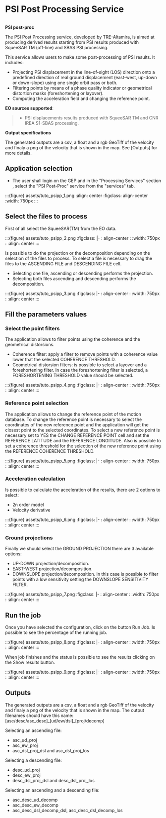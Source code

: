# PSI Post Processing Service

```{image} assets/tuto_psipp_icon.png
```

**PSI post-proc**

The PSI Post Processing service, developed by TRE-Altamira, is aimed at producing derived results starting from PSI results produced with SqueeSAR TM (off-line) and SBAS PSI processing.

This service allows users to make some post-processing of PSI results. It includes:

- Projecting PSI displacement in the line-of-sight (LOS) direction onto a predefined direction of real ground displacement (east-west, up-down or down-slope) using one single orbit pass or both.
- Filtering points by means of a phase quality indicator or geometrical distortion masks (foreshortening or layover).
- Computing the acceleration field and changing the reference point.

**EO sources supported**:

> - PSI displacements results produced with SqueeSAR TM and CNR IREA S1-SBAS processing.

**Output specifications**

The generated outputs are a csv, a float and a rgb GeoTiff of the velocity and finaly a png of the velocity that is shown in the map.
See [Outputs] for more details.

## Application selection

- The user shall login on the GEP and in the "Processing Services" section , select the "PSI Post-Proc" service from the "services" tab.

:::{figure} assets/tuto_psipp_1.png
:align: center
:figclass: align-center
:width: 750px
:::

## Select the files to process

First of all select the SqueeSAR(TM) from the EO data.

:::{figure} assets/tuto_psipp_2.png
:figclass: |-
:  align-center
:  :width: 750px
:  :align: center
:::

Is possible to do the projection or the decomposition depending on the selection of the files to process. To select a file is necessary to drag the files to the ASCENDING FILE and DESCENDING FILE cell.

- Selecting one file, ascending or descending performs the projection.
- Selecting both files ascending and descending performs the decomposition.

:::{figure} assets/tuto_psipp_3.png
:figclass: |-
:  align-center
:  :width: 750px
:  :align: center
:::

## Fill the parameters values

### Select the point filters

The application allows to filter points using the coherence and the geometrical distorsions.

- Coherence filter: apply a filter to remove points with a coherence value lower that the selected COHERENCE THRESHOLD.
- Geometrical distorsion filters: is possible to select a layover and a foreshortening filter. In case the foreshortening filter is selected, a FORESHORTENING THRESHOLD value should be selected.

:::{figure} assets/tuto_psipp_4.png
:figclass: |-
:  align-center
:  :width: 750px
:  :align: center
:::

### Reference point selection

The application allows to change the reference point of the motion database. To change the reference point is necessary to select the coordinates of the new reference point and the application will get the closest point to the selected coordinates. To select a new reference point is necessary set to YES the CHANGE REFERENCE POINT cell and set the REFERENCE LATITUDE and the REFERENCE LONGITUDE.
Also is possible to set a coherence threshold for the selection of the new reference point using the REFERENCE COHERENCE THRESHOLD.

:::{figure} assets/tuto_psipp_5.png
:figclass: |-
:  align-center
:  :width: 750px
:  :align: center
:::

### Acceleration calculation

Is possible to calculate the acceleration of the results, there are 2 options to select:

- 2n order model
- Velocity derivative

:::{figure} assets/tuto_psipp_6.png
:figclass: |-
:  align-center
:  :width: 750px
:  :align: center
:::

### Ground projections

Finally we should select the GROUND PROJECTION there are 3 available options:

- UP-DOWN projection/decomposition.
- EAST-WEST projection/decomposition.
- DOWNSLOPE projection/decomposition. In this case is possible to filter points with a low sensitivity setting the DOWNSLOPE SENSITIVITY FILTER.

:::{figure} assets/tuto_psipp_7.png
:figclass: |-
:  align-center
:  :width: 750px
:  :align: center
:::

## Run the job

Once you have selected the configuration, click on the button Run Job. Is possible to see the percentage of the running job.

:::{figure} assets/tuto_psipp_8.png
:figclass: |-
:  align-center
:  :width: 750px
:  :align: center
:::

When job finishes and the status is possible to see the results clicking on the Show results button.

:::{figure} assets/tuto_psipp_9.png
:figclass: |-
:  align-center
:  :width: 750px
:  :align: center
:::

## Outputs

The generated outputs are a csv, a float and a rgb GeoTiff of the velocity and finaly a png of the velocity that is shown in the map.
The output filenames should have this name: \[asc/desc/asc_desc\]\_\[ud/ew/dsl\]\_\[proj/decomp\]

Selecting an ascending file:

- asc_ud_proj
- asc_ew_proj
- asc_dsl_proj_dsl and asc_dsl_proj_los

Selecting a descending file:

- desc_ud_proj
- desc_ew_proj
- desc_dsl_proj_dsl and desc_dsl_proj_los

Selecting an ascending and a descending file:

- asc_desc_ud_decomp
- asc_desc_ew_decomp
- asc_desc_dsl_decomp_dsl,  asc_desc_dsl_decomp_los
